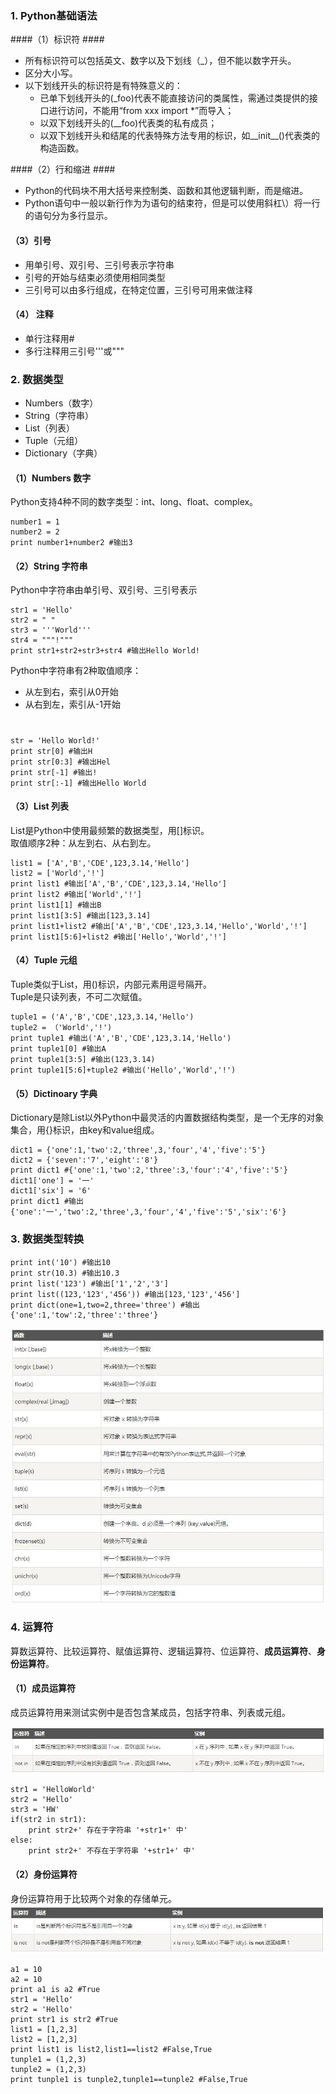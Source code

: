 ###	1. Python基础语法 ###
####（1）标识符 ####
- 所有标识符可以包括英文、数字以及下划线（_），但不能以数字开头。
- 区分大小写。
- 以下划线开头的标识符是有特殊意义的：
	-	已单下划线开头的(_foo)代表不能直接访问的类属性，需通过类提供的接口进行访问，不能用“from xxx import *”而导入；
	-	以双下划线开头的(\_\_foo)代表类的私有成员；
	-	以双下划线开头和结尾的代表特殊方法专用的标识，如\_\_init\_\_()代表类的构造函数。  


####（2）行和缩进 ####

- Python的代码块不用大括号来控制类、函数和其他逻辑判断，而是缩进。  
- Python语句中一般以新行作为为语句的结束符，但是可以使用斜杠\）将一行的语句分为多行显示。  


#### （3）引号 ####
- 用单引号、双引号、三引号表示字符串
- 引号的开始与结束必须使用相同类型
- 三引号可以由多行组成，在特定位置，三引号可用来做注释  


#### （4） 注释 ####
- 单行注释用#
- 多行注释用三引号'''或"""  


### 2. 数据类型 ###
- Numbers（数字）
- String（字符串）
- List（列表）
- Tuple（元组）
- Dictionary（字典）  


#### （1）Numbers 数字 ####
Python支持4种不同的数字类型：int、long、float、complex。  

	number1 = 1
	number2 = 2
	print number1+number2 #输出3  

#### （2）String 字符串 ####
Python中字符串由单引号、双引号、三引号表示  

	str1 = 'Hello'
	str2 = " "
	str3 = '''World'''
	str4 = """!"""
	print str1+str2+str3+str4 #输出Hello World!
Python中字符串有2种取值顺序：  

- 从左到右，索引从0开始
- 从右到左，索引从-1开始  

#
	str = 'Hello World!'
	print str[0] #输出H
	print str[0:3] #输出Hel
	print str[-1] #输出!
	print str[:-1] #输出Hello World  
	
#### （3）List 列表 ####
List是Python中使用最频繁的数据类型，用[]标识。  
取值顺序2种：从左到右、从右到左。   

	list1 = ['A','B','CDE',123,3.14,'Hello']
	list2 = ['World','!']
	print list1 #输出['A','B','CDE',123,3.14,'Hello']
	print list2 #输出['World','!']
	print list1[1] #输出B
	print list1[3:5] #输出[123,3.14]
	print list1+list2 #输出['A','B','CDE',123,3.14,'Hello','World','!']
	print list1[5:6]+list2 #输出['Hello','World','!']  

#### （4）Tuple	元组 ####
Tuple类似于List，用()标识，内部元素用逗号隔开。  
Tuple是只读列表，不可二次赋值。  
	
	tuple1 = ('A','B','CDE',123,3.14,'Hello')
	tuple2 = （'World','!')
	print tuple1 #输出('A','B','CDE',123,3.14,'Hello')
	print tuple1[0] #输出A
	print tuple1[3:5] #输出(123,3.14)
	print tuple1[5:6]+tuple2 #输出('Hello','World','!')

#### （5）Dictinoary 字典 ####
Dictionary是除List以外Python中最灵活的内置数据结构类型，是一个无序的对象集合，用{}标识，由key和value组成。 

	dict1 = {'one':1,'two':2,'three',3,'four','4','five':'5'}
	dict2 = {'seven':'7','eight':'8'}	
	print dict1 #{'one':1,'two':2,'three':3,'four':'4','five':'5'}
	dict1['one'] = '一'
	dict1['six'] = '6'
	print dict1 #输出{'one':'一','two':2,'three',3,'four','4','five':'5','six':'6'}    
	
	
### 3. 数据类型转换 ###
	print int('10') #输出10
	print str(10.3) #输出10.3
	print list('123') #输出['1','2','3']
	print list((123,'123','456')) #输出[123,'123','456']
	print dict(one=1,two=2,three='three') #输出{'one':1,'tow':2,'three':'three'}

![](./img/type_change.jpg)  
### 4. 运算符 ###
算数运算符、比较运算符、赋值运算符、逻辑运算符、位运算符、**成员运算符**、**身份运算符**。
#### （1）成员运算符 ####
成员运算符用来测试实例中是否包含某成员，包括字符串、列表或元组。

![](./img/operator.jpg)

	str1 = 'HelloWorld'
	str2 = 'Hello'
	str3 = 'HW'
	if(str2 in str1):
		print str2+' 存在于字符串 '+str1+' 中'
	else:
		print str2+' 不存在于字符串 '+str1+' 中'
#### （2）身份运算符 ####
身份运算符用于比较两个对象的存储单元。  
![](./img/operator1.jpg)

	a1 = 10
	a2 = 10
	print a1 is a2 #True
	str1 = 'Hello'
	str2 = 'Hello'
	print str1 is str2 #True
	list1 = [1,2,3]
	list2 = [1,2,3]
	print list1 is list2,list1==list2 #False,True
	tunple1 = (1,2,3)
	tunple2 = (1,2,3)
	print tunple1 is tunple2,tunple1==tunple2 #False,True